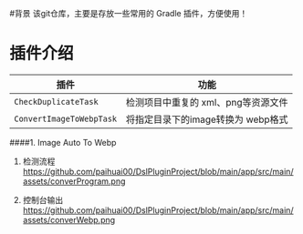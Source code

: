 #背景
该git仓库，主要是存放一些常用的 Gradle 插件，方便使用！


# 插件介绍
| 插件                    | 功能                     |
|-----------------------|------------------------|
| `CheckDuplicateTask`            | 检测项目中重复的 xml、png等资源文件  |
| `ConvertImageToWebpTask`    | 将指定目录下的image转换为 webp格式 |






####1. Image Auto To Webp
1. 检测流程
https://github.com/paihuai00/DslPluginProject/blob/main/app/src/main/assets/converProgram.png


2. 控制台输出
https://github.com/paihuai00/DslPluginProject/blob/main/app/src/main/assets/converWebp.png